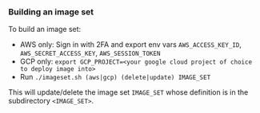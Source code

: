 ### Building an image set

To build an image set:

  * AWS only: Sign in with 2FA and export env vars `AWS_ACCESS_KEY_ID`, `AWS_SECRET_ACCESS_KEY`, `AWS_SESSION_TOKEN`
  * GCP only: `export GCP_PROJECT=<your google cloud project of choice to deploy image into>`
  * Run `./imageset.sh (aws|gcp) (delete|update) IMAGE_SET`

This will update/delete the image set `IMAGE_SET` whose definition is in the
subdirectory `<IMAGE_SET>`.
